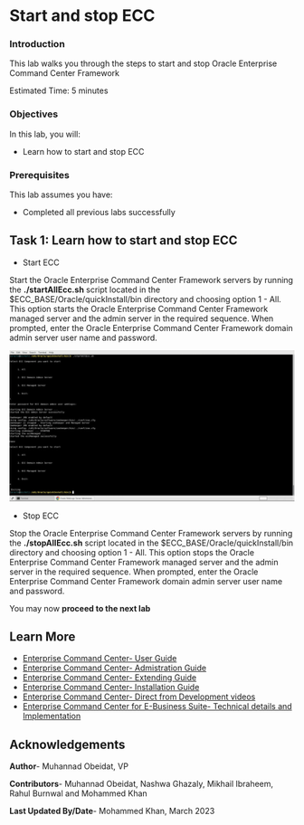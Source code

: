 # Start and stop ECC


### Introduction

This lab walks you through the steps to start and stop Oracle Enterprise Command Center Framework


Estimated Time: 5 minutes


### Objectives

In this lab, you will:
* Learn how to start and stop ECC

### Prerequisites 

This lab assumes you have:
* Completed all previous labs successfully 


##  

## Task 1: Learn how to start and stop ECC

* Start ECC

Start the Oracle Enterprise Command Center Framework servers by running the **./startAllEcc.sh** script located in the $ECC_BASE/Oracle/quickInstall/bin directory and choosing option 1 - All. This option starts the Oracle Enterprise Command Center Framework managed server and the admin server in the required sequence. When prompted, enter the Oracle Enterprise Command Center Framework domain admin server user name and password.

![Image alt text](images/startecc1.png)


* Stop ECC

Stop the Oracle Enterprise Command Center Framework servers by running the **./stopAllEcc.sh** script located in the $ECC_BASE/Oracle/quickInstall/bin directory and choosing option 1 - All. This option stops the Oracle Enterprise Command Center Framework managed server and the admin server in the required sequence. When prompted, enter the Oracle Enterprise Command Center Framework domain admin server user name and password.


You may now  **proceed to the next lab**

## Learn More
* [Enterprise Command Center- User Guide](https://docs.oracle.com/cd/E26401_01/doc.122/e22956/T27641T671922.htm)
* [Enterprise Command Center- Admistration Guide](https://docs.oracle.com/cd/E26401_01/doc.122/f34732/toc.htm)
* [Enterprise Command Center- Extending Guide](https://docs.oracle.com/cd/E26401_01/doc.122/f21671/T673609T673618.htm)
* [Enterprise Command Center- Installation Guide](https://support.oracle.com/epmos/faces/DocumentDisplay?_afrLoop=264801675930013&id=2495053.1&_afrWindowMode=0&_adf.ctrl-state=1c6rxqpyoj_102)
* [Enterprise Command Center- Direct from Development videos](https://learn.oracle.com/ols/course/ebs-enterprise-command-centers-direct-from-development/50662/60350)
* [Enterprise Command Center for E-Business Suite- Technical details and Implementation](https://mylearn.oracle.com/ou/component/-/117416)

## Acknowledgements

**Author**- Muhannad Obeidat, VP

**Contributors**-  Muhannad Obeidat, Nashwa Ghazaly, Mikhail Ibraheem, Rahul Burnwal and Mohammed Khan

**Last Updated By/Date**- Mohammed Khan, March 2023

